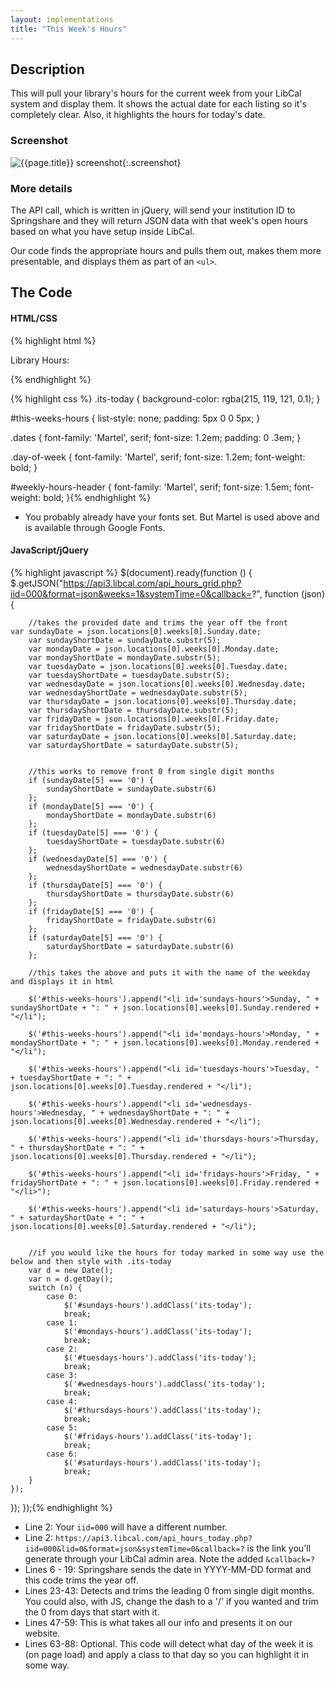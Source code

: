 ```yaml
---
layout: implementations
title: "This Week's Hours"
---
```

## Description
        
This will pull your library's hours for the current week from your LibCal system and display them. It shows the actual date for each listing so it's completely clear. Also, it highlights the hours for today's date.

### Screenshot

![{{page.title}} screenshot]({{site.baseurl}}/assets/{{page.title}}-screenshot.jpg){:.screenshot}

       
### More details
The API call, which is written in jQuery, will send your institution ID to Springshare and they will return JSON data with that week's open hours based on what you have setup inside LibCal.
        
Our code finds the appropriate hours and pulls them out, makes them more presentable, and displays them as part of an ```<ul>```. 
 
    
## The Code

#### HTML/CSS

{% highlight html %}
<div id="weekly-hours-header">Library Hours:</div>
<ul id="this-weeks-hours"></ul>
{% endhighlight %}

{% highlight css %}
.its-today {
       background-color: rgba(215, 119, 121, 0.1);
}

#this-weeks-hours {
    list-style: none;
    padding: 5px 0 0 5px;
}

.dates {
    font-family: 'Martel', serif;
    font-size: 1.2em;
    padding: 0 .3em;
}

.day-of-week {
    font-family: 'Martel', serif;
    font-size: 1.2em;
    font-weight: bold;
}

#weekly-hours-header {
    font-family: 'Martel', serif;
    font-size: 1.5em;
    font-weight: bold;
}{% endhighlight %}

* You probably already have your fonts set. But Martel is used above and is available through Google Fonts.

#### JavaScript/jQuery


{% highlight javascript %}
 $(document).ready(function () {
    $.getJSON("https://api3.libcal.com/api_hours_grid.php?iid=000&format=json&weeks=1&systemTime=0&callback=?", function (json) {


        //takes the provided date and trims the year off the front   
    var sundayDate = json.locations[0].weeks[0].Sunday.date;
        var sundayShortDate = sundayDate.substr(5);
        var mondayDate = json.locations[0].weeks[0].Monday.date;
        var mondayShortDate = mondayDate.substr(5);
        var tuesdayDate = json.locations[0].weeks[0].Tuesday.date;
        var tuesdayShortDate = tuesdayDate.substr(5);
        var wednesdayDate = json.locations[0].weeks[0].Wednesday.date;
        var wednesdayShortDate = wednesdayDate.substr(5);
        var thursdayDate = json.locations[0].weeks[0].Thursday.date;
        var thursdayShortDate = thursdayDate.substr(5);
        var fridayDate = json.locations[0].weeks[0].Friday.date;
        var fridayShortDate = fridayDate.substr(5);
        var saturdayDate = json.locations[0].weeks[0].Saturday.date;
        var saturdayShortDate = saturdayDate.substr(5);


        //this works to remove front 0 from single digit months
        if (sundayDate[5] === '0') {
            sundayShortDate = sundayDate.substr(6)
        };
        if (mondayDate[5] === '0') {
            mondayShortDate = mondayDate.substr(6)
        };
        if (tuesdayDate[5] === '0') {
            tuesdayShortDate = tuesdayDate.substr(6)
        };
        if (wednesdayDate[5] === '0') {
            wednesdayShortDate = wednesdayDate.substr(6)
        };
        if (thursdayDate[5] === '0') {
            thursdayShortDate = thursdayDate.substr(6)
        };
        if (fridayDate[5] === '0') {
            fridayShortDate = fridayDate.substr(6)
        };
        if (saturdayDate[5] === '0') {
            saturdayShortDate = saturdayDate.substr(6)
        };

        //this takes the above and puts it with the name of the weekday and displays it in html

        $('#this-weeks-hours').append("<li id='sundays-hours'>Sunday, " + sundayShortDate + ": " + json.locations[0].weeks[0].Sunday.rendered + "</li");

        $('#this-weeks-hours').append("<li id='mondays-hours'>Monday, " + mondayShortDate + ": " + json.locations[0].weeks[0].Monday.rendered + "</li");

        $('#this-weeks-hours').append("<li id='tuesdays-hours'>Tuesday, " + tuesdayShortDate + ": " + json.locations[0].weeks[0].Tuesday.rendered + "</li");

        $('#this-weeks-hours').append("<li id='wednesdays-hours'>Wednesday, " + wednesdayShortDate + ": " + json.locations[0].weeks[0].Wednesday.rendered + "</li");

        $('#this-weeks-hours').append("<li id='thursdays-hours'>Thursday, " + thursdayShortDate + ": " + json.locations[0].weeks[0].Thursday.rendered + "</li");

        $('#this-weeks-hours').append("<li id='fridays-hours'>Friday, " + fridayShortDate + ": " + json.locations[0].weeks[0].Friday.rendered + "</li>");

        $('#this-weeks-hours').append("<li id='saturdays-hours'>Saturday, " + saturdayShortDate + ": " + json.locations[0].weeks[0].Saturday.rendered + "</li");


        //if you would like the hours for today marked in some way use the below and then style with .its-today
        var d = new Date();
        var n = d.getDay();
        switch (n) {
            case 0:
                $('#sundays-hours').addClass('its-today');
                break;
            case 1:
                $('#mondays-hours').addClass('its-today');
                break;
            case 2:
                $('#tuesdays-hours').addClass('its-today');
                break;
            case 3:
                $('#wednesdays-hours').addClass('its-today');
                break;
            case 4:
                $('#thursdays-hours').addClass('its-today');
                break;
            case 5:
                $('#fridays-hours').addClass('its-today');
                break;
            case 6:
                $('#saturdays-hours').addClass('its-today');
                break;
        }
    });

});
});{% endhighlight %}

* Line 2: Your ```iid=000``` will have a different number.
* Line 2: ```https://api3.libcal.com/api_hours_today.php?iid=000&lid=0&format=json&systemTime=0&callback=?``` is the link you'll generate through your LibCal admin area. Note the added ```&callback=?```
* Lines 6 - 19: Springshare sends the date in YYYY-MM-DD format and this code trims the year off. 
* Lines 23-43: Detects and trims the leading 0 from single digit months. You could also, with JS, change the dash to a '/' if you wanted and trim the 0 from days that start with it.
* Lines 47-59: This is what takes all our info and presents it on our website.
* Lines 63-88: Optional. This code will detect what day of the week it is (on page load) and apply a class to that day so you can highlight it in some way.
